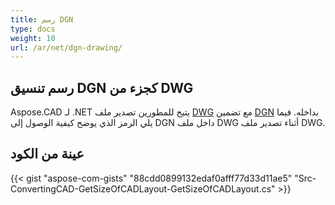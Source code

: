```yaml
---
title: رسم DGN
type: docs
weight: 10
url: /ar/net/dgn-drawing/
---
```


## **رسم تنسيق DGN كجزء من DWG**

Aspose.CAD لـ .NET يتيح للمطورين تصدير ملف [DWG](https://docs.fileformat.com/cad/dwg/) مع تضمين [DGN](https://docs.fileformat.com/cad/dgn/) بداخله. فيما يلي الرمز الذي يوضح كيفية الوصول إلى DGN داخل ملف DWG أثناء تصدير ملف DWG.

## عينة من الكود

{{< gist "aspose-com-gists" "88cdd0899132edaf0afff77d33d11ae5" "Src-ConvertingCAD-GetSizeOfCADLayout-GetSizeOfCADLayout.cs" >}}
